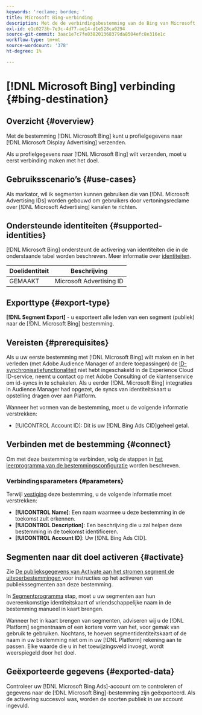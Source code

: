 ```yaml
---
keywords: 'reclame; borden; '
title: Microsoft Bing-verbinding
description: Met de de verbindingsbestemming van de Bing van Microsoft, kunt u het opnieuw richten en publiek gerichte digitale campagnes over de Reclame van de Vertoning van Microsoft uitvoeren.
exl-id: e1c0273b-7e3c-4d77-ae14-d1e528ca0294
source-git-commit: 3aac1e7c7fe838201368379da8504efc8e316e1c
workflow-type: tm+mt
source-wordcount: '378'
ht-degree: 1%

---
```


# [!DNL Microsoft Bing] verbinding {#bing-destination}

## Overzicht {#overview}

Met de bestemming [!DNL Microsoft Bing] kunt u profielgegevens naar [!DNL Microsoft Display Advertising] verzenden.

Als u profielgegevens naar [!DNL Microsoft Bing] wilt verzenden, moet u eerst verbinding maken met het doel.

## Gebruiksscenario’s {#use-cases}

Als markator, wil ik segmenten kunnen gebruiken die van [!DNL Microsoft Advertising IDs] worden gebouwd om gebruikers door vertoningsreclame over [!DNL Microsoft Advertising] kanalen te richten.

## Ondersteunde identiteiten {#supported-identities}

[!DNL Microsoft Bing] ondersteunt de activering van identiteiten die in de onderstaande tabel worden beschreven. Meer informatie over [identiteiten](/help/identity-service/namespaces.md).

| Doelidentiteit | Beschrijving |
|---|---|
| GEMAAKT | Microsoft Advertising ID |

## Exporttype {#export-type}

**[!DNL Segment Export]** - u exporteert alle leden van een segment (publiek) naar de  [!DNL Microsoft Bing] bestemming.

## Vereisten {#prerequisites}

Als u uw eerste bestemming met [!DNL Microsoft Bing] wilt maken en in het verleden (met Adobe Audience Manager of andere toepassingen) de [ID-synchronisatiefunctionaliteit](https://experienceleague.adobe.com/docs/id-service/using/id-service-api/methods/idsync.html) niet hebt ingeschakeld in de Experience Cloud ID-service, neemt u contact op met Adobe Consulting of de klantenservice om id-syncs in te schakelen. Als u eerder [!DNL Microsoft Bing] integraties in Audience Manager had opgezet, de syncs van identiteitskaart u opstelling dragen over aan Platform.

Wanneer het vormen van de bestemming, moet u de volgende informatie verstrekken:

* [!UICONTROL Account ID]: Dit is uw  [!DNL Bing Ads CID]geheel getal.

## Verbinden met de bestemming {#connect}

Om met deze bestemming te verbinden, volg de stappen in [het leerprogramma van de bestemmingsconfiguratie](../../ui/connect-destination.md) worden beschreven.

### Verbindingsparameters {#parameters}

Terwijl [vestiging](../../ui/connect-destination.md) deze bestemming, u de volgende informatie moet verstrekken:

* **[!UICONTROL Name]**: Een naam waarmee u deze bestemming in de toekomst zult erkennen.
* **[!UICONTROL Description]**: Een beschrijving die u zal helpen deze bestemming in de toekomst identificeren.
* **[!UICONTROL Account ID]**: Uw [!DNL Bing Ads CID].

## Segmenten naar dit doel activeren {#activate}

Zie [De publieksgegevens van Activate aan het stromen segment de uitvoerbestemmingen ](../../ui/activate-segment-streaming-destinations.md) voor instructies op het activeren van publiekssegmenten aan deze bestemming.

In [Segmentprogramma](../../ui/activate-segment-streaming-destinations.md#scheduling) stap, moet u uw segmenten aan hun overeenkomstige identiteitskaart of vriendschappelijke naam in de bestemming manueel in kaart brengen.

Wanneer het in kaart brengen van segmenten, adviseren wij u de [!DNL Platform] segmentnaam of een kortere vorm van het, voor gemak van gebruik te gebruiken. Nochtans, te hoeven segmentidentiteitskaart of de naam in uw bestemming niet om in uw [!DNL Platform] rekening aan te passen. Elke waarde die u in het toewijzingsveld invoegt, wordt weerspiegeld door het doel.

## Geëxporteerde gegevens {#exported-data}

Controleer uw [!DNL Microsoft Bing Ads]-account om te controleren of gegevens naar de [!DNL Microsoft Bing]-bestemming zijn geëxporteerd. Als de activering succesvol was, worden de soorten publiek in uw account ingevuld.
